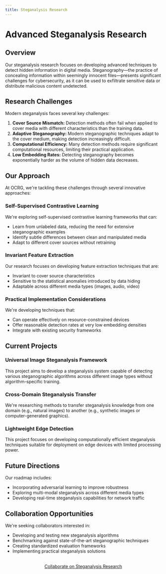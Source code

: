 ```yaml
---
title: Steganalysis Research
---
```


# Advanced Steganalysis Research

## Overview

Our steganalysis research focuses on developing advanced techniques to detect hidden information in digital media. Steganography—the practice of concealing information within seemingly innocent files—presents significant challenges for cybersecurity, as it can be used to exfiltrate sensitive data or distribute malicious content undetected.

## Research Challenges

Modern steganalysis faces several key challenges:

1. **Cover Source Mismatch:** Detection methods often fail when applied to cover media with different characteristics than the training data.
2. **Adaptive Steganography:** Modern steganographic techniques adapt to the cover medium, making detection increasingly difficult.
3. **Computational Efficiency:** Many detection methods require significant computational resources, limiting their practical application.
4. **Low Embedding Rates:** Detecting steganography becomes exponentially harder as the volume of hidden data decreases.

## Our Approach

At OCRG, we're tackling these challenges through several innovative approaches:

### Self-Supervised Contrastive Learning

We're exploring self-supervised contrastive learning frameworks that can:

- Learn from unlabeled data, reducing the need for extensive steganographic examples
- Identify subtle differences between clean and manipulated media
- Adapt to different cover sources without retraining

### Invariant Feature Extraction

Our research focuses on developing feature extraction techniques that are:

- Invariant to cover source characteristics
- Sensitive to the statistical anomalies introduced by data hiding
- Adaptable across different media types (images, audio, video)

### Practical Implementation Considerations

We're developing techniques that:

- Can operate effectively on resource-constrained devices
- Offer reasonable detection rates at very low embedding densities
- Integrate with existing security frameworks

## Current Projects

### Universal Image Steganalysis Framework

This project aims to develop a steganalysis system capable of detecting various steganographic algorithms across different image types without algorithm-specific training.

### Cross-Domain Steganalysis Transfer

We're researching methods to transfer steganalysis knowledge from one domain (e.g., natural images) to another (e.g., synthetic images or computer-generated graphics).

### Lightweight Edge Detection

This project focuses on developing computationally efficient steganalysis techniques suitable for deployment on edge devices with limited processing power.

## Future Directions

Our roadmap includes:

- Incorporating adversarial learning to improve robustness
- Exploring multi-modal steganalysis across different media types
- Developing real-time steganalysis capabilities for network traffic

## Collaboration Opportunities

We're seeking collaborators interested in:

- Developing and testing new steganalysis algorithms
- Benchmarking against state-of-the-art steganographic techniques
- Creating standardized evaluation frameworks
- Implementing practical steganalysis solutions

<div style="text-align: center; margin: 2rem 0;">
  <a href="contact.md" class="btn btn-primary">Collaborate on Steganalysis Research</a>
</div> 
